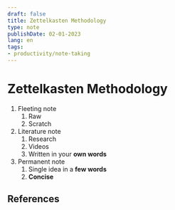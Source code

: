 ```yaml
---
draft: false
title: Zettelkasten Methodology
type: note
publishDate: 02-01-2023
lang: en
tags:
- productivity/note-taking
---
```


# Zettelkasten Methodology
1. Fleeting note
	1. Raw
	2. Scratch 
2. Literature note
	1. Research 
	2. Videos
	3. Written in your **own words**
3. Permanent note
	1. Single idea in a **few words**
	2. **Concise**




## References
